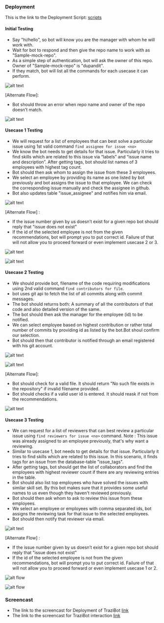 ### Deployment

This is the link to the Deployment Script: [scripts](https://github.com/psnakhwa/TraziBot/tree/master/ansible)

#### Initial Testing

* Say "hi/hello", so bot will know you are the manager with whom he will work with.
* Wait for bot to respond and then give the repo name to work with as "Sample-mock-repo". 
* As a simple step of authentication, bot will ask the owner of this repo. Owner of "Sample-mock-repo" is "dupandit".
* If they match, bot will list all the commands for each usecase it can perform.

![alt text](https://github.com/psnakhwa/TraziBot/blob/master/images/Screen%20Shot%202017-11-28%20at%2010.47.19%20PM.png)

[Alternate Flow]:
* Bot should throw an error when repo name and owner of the repo doesn't match.

![alt text](https://github.com/psnakhwa/TraziBot/blob/master/images/Screen%20Shot%202017-11-28%20at%2010.48.46%20PM.png)


#### Usecase 1 Testing
* We will request for a list of employees that can best solve a particular issue using 1st valid command ```find assignee for issue <no>```
* We know the bot needs to get details for that issue. Particularly it tries to find skills which are related to this issue via “labels” and “issue name and description”. After getting tags, bot should list names of 3 employees with highest tag count.
* Bot should then ask whom to assign the issue from these 3 employees.
* We select an employee by providing its name as one listed by bot previously and bot assigns the issue to that employee. We can check the corresponding issue manually and check the assignee in github.
* Bot also updates table "issue_assignee" and notifies him via email.


![alt text](https://github.com/psnakhwa/TraziBot/blob/master/images/Screen%20Shot%202017-11-28%20at%2010.51.14%20PM.png)


[Alternate Flow] :
* If the issue number given by us doesn’t exist for a given repo bot should reply that "issue does not exist"
* If the id of the selected employee is not from the given recommendations, bot will prompt you to put correct id. Failure of that will not allow you to proceed forward or even implement usecase 2 or 3.

![alt text](https://github.com/psnakhwa/TraziBot/blob/master/images/Screen%20Shot%202017-11-28%20at%2010.52.36%20PM.png)

![alt text](https://github.com/psnakhwa/TraziBot/blob/master/images/Screen%20Shot%202017-11-28%20at%2010.54.25%20PM.png)


#### Usecase 2 Testing
* We should provide bot, filename of the code requiring modifications using 2nd valid command ```find contributors for file```.
* bot uses git api to fetch the list of all commits along with commit messages.
* The bot should returns both: A summary of all the contributors of that code and also detailed version of the same.
* The bot should then ask the manager for the employee (id) to be notified.
* We can select employee based on highest contribution or rather total number of commits by providing id as listed by the bot.Bot shoul confirm our selection.
* Bot should then that contributor is notified through an email registered with his git account.

![alt text](https://github.com/psnakhwa/TraziBot/blob/master/images/Screen%20Shot%202017-11-28%20at%2010.56.18%20PM.png)

![alt text](https://github.com/psnakhwa/TraziBot/blob/master/images/Screen%20Shot%202017-11-28%20at%2010.56.34%20PM.png)

[Alternate Flow]:
* Bot should check for a valid file. It should return "No such file exists in the repository" if invalid filename provided.
* Bot should checks if a valid user id is entered. It should reask if not from the recommendations.

![alt text](https://github.com/psnakhwa/TraziBot/blob/master/images/Screen%20Shot%202017-11-28%20at%2010.57.08%20PM.png)


#### Usecase 3 Testing
* We can request for a list of reviewers that can best review a particular issue using ```find reviewers for issue <no>``` command.
Note :  This issue was already assigned to an employee previously, that's why want a reviewing. 
* Similar to usecase 1, bot needs to get details for that issue. Particularly it tries to find skills which are related to this issue. In this scenario, it finds tags for an issue from the database-table "issue_tags".
* After getting tags, bot should get the list of collaborators and find the employees with highest reviewer count if there are any reviewing entries in the table.
* Bot should also list top employees who have solved the issues with similar skill set. By this bot makes sure that it provides some useful names to us even though they haven't reviewed previously.
* Bot should then ask whom to ask to review this issue from these employees.
* We select an employee or employees with comma separated ids, bot assigns the reviewing task for that issue to the selected employees.
* Bot should then notify that reviewer via email.
  
![alt text](https://github.com/psnakhwa/TraziBot/blob/master/images/Screen%20Shot%202017-11-28%20at%2010.58.41%20PM.png)

[Alternate Flow] :
* If the issue number given by us doesn’t exist for a given repo bot should reply that "issue does not exist"
* If the id of the selected employee is not from the given recommendations, bot will prompt you to put correct id. Failure of that will not allow you to proceed forward or even implement usecase 1 or 2.

![alt flow](https://github.com/psnakhwa/TraziBot/blob/master/images/Screen%20Shot%202017-11-28%20at%2010.59.30%20PM.png)

![alt flow](https://github.com/psnakhwa/TraziBot/blob/master/images/Screen%20Shot%202017-11-28%20at%2010.57.08%20PM.png)

### Screencast
* The link to the screencast for Deployment of TraziBot [link](https://youtu.be/z84uEk1zra8)
* The link to the screencast for TraziBot interaction [link](https://youtu.be/litSo4GG4Bo)





